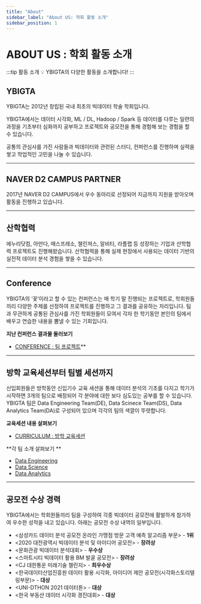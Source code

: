 ```yaml
---
title: "About"
sidebar_label: "About US: 학회 활동 소개"
sidebar_position: 1
---
```


# ABOUT US : 학회 활동 소개

:::tip 활동 소개
💡 YBIGTA의 다양한 활동을 소개합니다!
:::

## YBIGTA

YBIGTA는 2012년 창립된 국내 최초의 빅데이터 학술 학회입니다.

YBIGTA에서는 데이터 시각화, ML / DL, Hadoop / Spark 등 데이터를 다루는 일련의 과정을 기초부터 심화까지 공부하고 프로젝트와 공모전을 통해 경험해 보는 경험을 할 수 있습니다.

공통의 관심사를 가진 사람들과 빅데이터와 관련된 스터디, 컨퍼런스를 진행하며 실력을 쌓고 학업적인 고민을 나눌 수 있습니다.

---

## NAVER D2 CAMPUS PARTNER

2017년 NAVER D2 CAMPUS에서 우수 동아리로 선정되어 지금까지 지원을 받아오며 활동을 진행하고 있습니다.

---

## 산학협력

에누리닷컴, 아만다, 매스프레소, 챌린져스, 알비티, 라플랩 등 성장하는 기업과 산학협력 프로젝트도 진행해왔습니다. 산학협력을 통해 실제 현장에서 사용되는 데이터 기반의 실전적 데이터 분석 경험을 쌓을 수 있습니다.

---

## Conference

YBIGTA의 ‘꽃’이라고 할 수 있는 컨퍼런스는 매 학기 말 진행되는 프로젝트로, 학회원들끼리 다양한 주제를 선정하여 프로젝트를 진행하고 그 결과를 공유하는 자리입니다. 팀과 무관하게 공통된 관심사를 가진 학회원들이 모여서 각자 한 학기동안 본인의 팀에서 배우고 연습한 내용을 뽐낼 수 있는 기회입니다.

**지난 컨퍼런스 결과물 둘러보기**

- [CONFERENCE : 팀 프로젝트](https://www.notion.so/CONFERENCE-251c8a4ace824282bff3dca58fbfdcdf)\*\*

---

## 방학 교육세션부터 팀별 세션까지

신입회원들은 방학동안 신입기수 교육 세션을 통해 데이터 분석의 기초를 다지고 학기가 시작하면 3개의 팀으로 배정되어 각 분야에 대한 보다 심도있는 공부를 할 수 있습니다. YBIGTA 팀은 Data Engineering Team(DE), Data Scinece Team(DS), Data Analytics Team(DA)로 구성되어 있으며 각각의 팀의 색깔이 뚜렷합니다.

**교육세션 내용 살펴보기**

- [CURRICULUM : 방학 교육세션](https://www.notion.so/CURRICULUM-673db87955f741f98322ebc48469b9a8)

**각 팀 소개 살펴보기 **

- [Data Engineering](https://www.notion.so/Data-Engineering-8f409b5a6e864304b131a3704cfb6b75)
- [Data Science](https://www.notion.so/Data-Science-378f3007a69f4021ae50f77b5d9597c3)
- [Data Analytics](https://www.notion.so/Data-Analytics-fe170ae85e5441d4bd7ef73f1cee0ab3)

---

## 공모전 수상 경력

YBIGTA에서는 학회원들끼리 팀을 구성하여 각종 빅데이터 공모전에 활발하게 참가하여 우수한 성적을 내고 있습니다. 아래는 공모전 수상 내역의 일부입니다.

- &lt;삼성카드 데이터 분석 공모전 온라인 가맹점 방문 고객 예측 알고리즘 부문&gt; - **1위**
- &lt;2020 대전광역시 빅데이터 분석 및 아이디어 공모전&gt; - **장려상**
- &lt;문화관광 빅데이터 분석대회&gt; - **우수상**
- &lt;스마트시티 빅데이터 활용 BM 발굴 공모전&gt; - **장려상**
- &lt;CJ 대한통운 미래기술 챌린지&gt; - **최우수상**
- &lt;한국데이터산업진흥원 데이터 활용 시각화, 아이디어 제안 공모전(시각화스토리텔링부문)&gt; - **대상**
- &lt;UNI-DTHON 2021 데이터톤&gt; - **대상**
- &lt;한국 부동산 데이터 시각화 경진대회&gt; - **대상**
